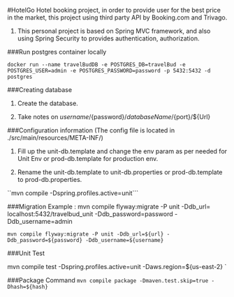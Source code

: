 #HotelGo
Hotel booking project, in order to provide user for the best price in the market, this project using third party API by Booking.com and Trivago. 
1. This personal project is based on Spring MVC framework, and also using Spring Security to provides authentication, authorization.

###Run postgres container locally

```docker pull postgres
docker run --name travelBudDB -e POSTGRES_DB=travelBud -e POSTGRES_USER=admin -e POSTGRES_PASSWORD=password -p 5432:5432 -d postgres
```


###Creating database
1. Create the database.

2. Take notes on ${username}/${password}/${databaseName}/${port}/${Url}

###Configuration information (The config file is located in ./src/main/resources/META-INF/)


1. Fill up the unit-db.template and change the env param as per needed for Unit Env or prod-db.template for production env.

2. Rename the unit-db.template to unit-db.properties or prod-db.template to prod-db.properties.

``mvn compile -Dspring.profiles.active=unit```

###Migration
Example : mvn compile flyway:migrate -P unit -Ddb_url= localhost:5432/travelbud_unit -Ddb_password=password -Ddb_username=admin

```mvn compile flyway:migrate -P unit -Ddb_url=${url} -Ddb_password=${password} -Ddb_username=${username}```

###Unit Test

mvn compile test -Dspring.profiles.active=unit -Daws.region=${us-east-2} `

###Package Command
```mvn compile package -Dmaven.test.skip=true -Dhash=${hash}```